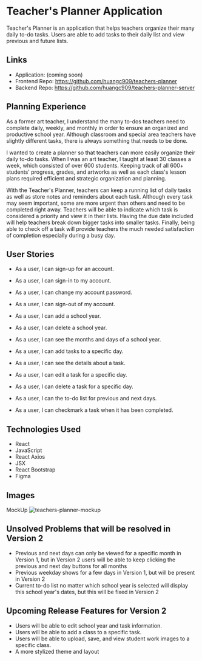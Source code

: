 # Teacher's Planner Application
Teacher's Planner is an application that helps teachers organize their many daily to-do tasks. Users are able to add tasks to their daily list and view previous and future lists.

## Links
- Application: (coming soon)
- Frontend Repo: https://github.com/huangc909/teachers-planner
- Backend Repo: https://github.com/huangc909/teachers-planner-server

## Planning Experience
As a former art teacher, I understand the many to-dos teachers need to complete daily, weekly, and monthly in order to ensure an organized and productive school year. Although classroom and special area teachers have slightly different tasks, there is always something that needs to be done.

I wanted to create a planner so that teachers can more easily organize their daily to-do tasks. When I was an art teacher, I taught at least 30 classes a week, which consisted of over 600 students. Keeping track of all 600+ students' progress, grades, and artworks as well as each class's lesson plans required efficient and strategic organization and planning.

With the Teacher's Planner, teachers can keep a running list of daily tasks as well as store notes and reminders about each task. Although every task may seem important, some are more urgent than others and need to be completed right away. Teachers will be able to indicate which task is considered a priority and view it in their lists. Having the due date included will help teachers break down bigger tasks into smaller tasks. Finally, being able to check off a task will provide teachers the much needed satisfaction of completion especially during a busy day.

## User Stories
- As a user, I can sign-up for an account.
- As a user, I can sign-in to my account.
- As a user, I can change my account password.
- As a user, I can sign-out of my account.

- As a user, I can add a school year.
- As a user, I can delete a school year.
- As a user, I can see the months and days of a school year.
- As a user, I can add tasks to a specific day.
- As a user, I can see the details about a task.
- As a user, I can edit a task for a specific day.
- As a user, I can delete a task for a specific day.
- As a user, I can the to-do list for previous and next days.
- As a user, I can checkmark a task when it has been completed.

## Technologies Used
- React
- JavaScript
- React Axios
- JSX
- React Bootstrap
- Figma

## Images
MockUp
![teachers-planner-mockup](https://user-images.githubusercontent.com/53062479/119353437-e3415200-bc70-11eb-9c62-bf04cf291c0d.png)

## Unsolved Problems that will be resolved in Version 2
- Previous and next days can only be viewed for a specific month in Version 1, but in Version 2 users will be able to keep clicking the previous and next day buttons for all months
- Previous weekday shows for a few days in Version 1, but will be present in Version 2
- Current to-do list no matter which school year is selected will display this school year's dates, but this will be fixed in Version 2

## Upcoming Release Features for Version 2
- Users will be able to edit school year and task information.
- Users will be able to add a class to a specific task.
- Users will be able to upload, save, and view student work images to a specific class.
- A more stylized theme and layout
